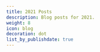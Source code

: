 ```yaml
---
title: 2021 Posts
description: Blog posts for 2021.
weight: 8
icon: blog
decoration: dot
list_by_publishdate: true
---
```

